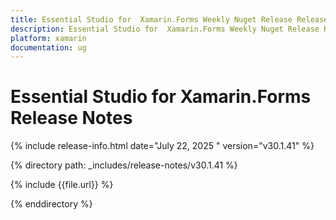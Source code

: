 ```yaml
---
title: Essential Studio for  Xamarin.Forms Weekly Nuget Release Release Notes  
description: Essential Studio for  Xamarin.Forms Weekly Nuget Release Release Notes  
platform: xamarin
documentation: ug
---
```


# Essential Studio for  Xamarin.Forms  Release Notes  

{% include release-info.html date="July 22, 2025 "  version="v30.1.41" %}

{% directory path: _includes/release-notes/v30.1.41 %}

{% include {{file.url}} %}

{% enddirectory %}